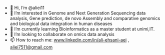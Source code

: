 - 👋 Hi, I’m @aliei11
- 👀 I’m interested in Genome and Next Generation Sequencing data analysis, Gene prediction, de novo Assembly and comparative genomics and biological data integration in human diseases
- 🌱 I’m currently learning Bioinformatics as a master student at unimi,IT.
- 💞️ I’m looking to collaborate on omics data analysis
- 📫 How to reach me: www.linkedin.com/in/ali-ehsani-aei , aliei7511@gmail.com


<!---
aliei11/aliei11 is a ✨ special ✨ repository because its `README.md` (this file) appears on your GitHub profile.
You can click the Preview link to take a look at your changes.
--->
